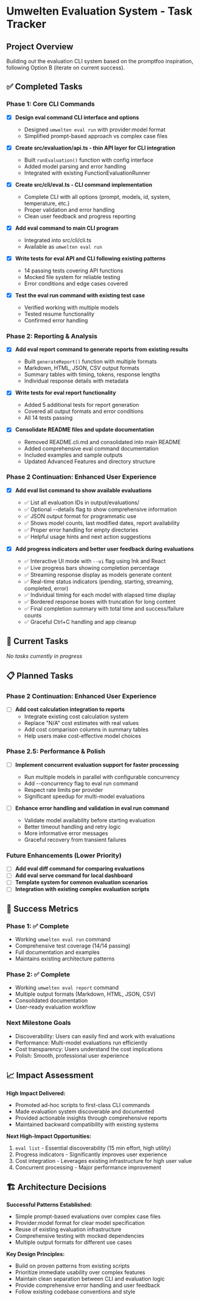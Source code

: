 # Umwelten Evaluation System - Task Tracker

## Project Overview
Building out the evaluation CLI system based on the promptfoo inspiration, following Option B (iterate on current success).

## ✅ Completed Tasks

### Phase 1: Core CLI Commands
- [x] **Design eval command CLI interface and options**
  - Designed `umwelten eval run` with provider:model format
  - Simplified prompt-based approach vs complex case files
  
- [x] **Create src/evaluation/api.ts - thin API layer for CLI integration**
  - Built `runEvaluation()` function with config interface
  - Added model parsing and error handling
  - Integrated with existing FunctionEvaluationRunner
  
- [x] **Create src/cli/eval.ts - CLI command implementation**  
  - Complete CLI with all options (prompt, models, id, system, temperature, etc.)
  - Proper validation and error handling
  - Clean user feedback and progress reporting
  
- [x] **Add eval command to main CLI program**
  - Integrated into src/cli/cli.ts
  - Available as `umwelten eval run`
  
- [x] **Write tests for eval API and CLI following existing patterns**
  - 14 passing tests covering API functions
  - Mocked file system for reliable testing  
  - Error conditions and edge cases covered
  
- [x] **Test the eval run command with existing test case**
  - Verified working with multiple models
  - Tested resume functionality
  - Confirmed error handling

### Phase 2: Reporting & Analysis  
- [x] **Add eval report command to generate reports from existing results**
  - Built `generateReport()` function with multiple formats
  - Markdown, HTML, JSON, CSV output formats
  - Summary tables with timing, tokens, response lengths
  - Individual response details with metadata
  
- [x] **Write tests for eval report functionality**
  - Added 5 additional tests for report generation
  - Covered all output formats and error conditions
  - All 14 tests passing
  
- [x] **Consolidate README files and update documentation**
  - Removed README.cli.md and consolidated into main README
  - Added comprehensive eval command documentation  
  - Included examples and sample outputs
  - Updated Advanced Features and directory structure

### Phase 2 Continuation: Enhanced User Experience  
- [x] **Add eval list command to show available evaluations**
  - ✅ List all evaluation IDs in output/evaluations/
  - ✅ Optional --details flag to show comprehensive information  
  - ✅ JSON output format for programmatic use
  - ✅ Shows model counts, last modified dates, report availability
  - ✅ Proper error handling for empty directories
  - ✅ Helpful usage hints and next action suggestions

- [x] **Add progress indicators and better user feedback during evaluations**
  - ✅ Interactive UI mode with `--ui` flag using Ink and React
  - ✅ Live progress bars showing completion percentage
  - ✅ Streaming response display as models generate content
  - ✅ Real-time status indicators (pending, starting, streaming, completed, error)
  - ✅ Individual timing for each model with elapsed time display
  - ✅ Bordered response boxes with truncation for long content  
  - ✅ Final completion summary with total time and success/failure counts
  - ✅ Graceful Ctrl+C handling and app cleanup

## 🚧 Current Tasks

*No tasks currently in progress*

## 📋 Planned Tasks

### Phase 2 Continuation: Enhanced User Experience
  
- [ ] **Add cost calculation integration to reports**
  - Integrate existing cost calculation system
  - Replace "N/A" cost estimates with real values
  - Add cost comparison columns in summary tables
  - Help users make cost-effective model choices

### Phase 2.5: Performance & Polish  
- [ ] **Implement concurrent evaluation support for faster processing**
  - Run multiple models in parallel with configurable concurrency
  - Add --concurrency flag to eval run command
  - Respect rate limits per provider
  - Significant speedup for multi-model evaluations
  
- [ ] **Enhance error handling and validation in eval run command**
  - Validate model availability before starting evaluation
  - Better timeout handling and retry logic
  - More informative error messages
  - Graceful recovery from transient failures

### Future Enhancements (Lower Priority)
- [ ] **Add eval diff command for comparing evaluations**
- [ ] **Add eval serve command for local dashboard**
- [ ] **Template system for common evaluation scenarios**
- [ ] **Integration with existing complex evaluation scripts**

## 🎯 Success Metrics

### Phase 1: ✅ Complete
- Working `umwelten eval run` command
- Comprehensive test coverage (14/14 passing)
- Full documentation and examples
- Maintains existing architecture patterns

### Phase 2: ✅ Complete  
- Working `umwelten eval report` command
- Multiple output formats (Markdown, HTML, JSON, CSV)
- Consolidated documentation
- User-ready evaluation workflow

### Next Milestone Goals
- Discoverability: Users can easily find and work with evaluations
- Performance: Multi-model evaluations run efficiently  
- Cost transparency: Users understand the cost implications
- Polish: Smooth, professional user experience

## 📈 Impact Assessment

**High Impact Delivered:**
- Promoted ad-hoc scripts to first-class CLI commands
- Made evaluation system discoverable and documented
- Provided actionable insights through comprehensive reports
- Maintained backward compatibility with existing systems

**Next High-Impact Opportunities:**
1. `eval list` - Essential discoverability (15 min effort, high utility)
2. Progress indicators - Significantly improves user experience
3. Cost integration - Leverages existing infrastructure for high user value
4. Concurrent processing - Major performance improvement

## 🏗️ Architecture Decisions

**Successful Patterns Established:**
- Simple prompt-based evaluations over complex case files
- Provider:model format for clear model specification
- Reuse of existing evaluation infrastructure  
- Comprehensive testing with mocked dependencies
- Multiple output formats for different use cases

**Key Design Principles:**
- Build on proven patterns from existing scripts
- Prioritize immediate usability over complex features
- Maintain clean separation between CLI and evaluation logic
- Provide comprehensive error handling and user feedback
- Follow existing codebase conventions and style
